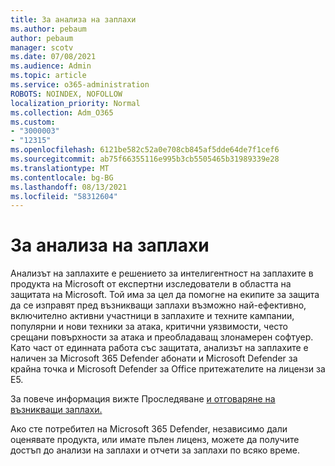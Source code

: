 ```yaml
---
title: За анализа на заплахи
ms.author: pebaum
author: pebaum
manager: scotv
ms.date: 07/08/2021
ms.audience: Admin
ms.topic: article
ms.service: o365-administration
ROBOTS: NOINDEX, NOFOLLOW
localization_priority: Normal
ms.collection: Adm_O365
ms.custom:
- "3000003"
- "12315"
ms.openlocfilehash: 6121be582c52a0e708cb845af5dde64de7f1cef6
ms.sourcegitcommit: ab75f66355116e995b3cb5505465b31989339e28
ms.translationtype: MT
ms.contentlocale: bg-BG
ms.lasthandoff: 08/13/2021
ms.locfileid: "58312604"
---
```

# <a name="about-threat-analytics"></a>За анализа на заплахи

Анализът на заплахите е решението за интелигентност на заплахите в продукта на Microsoft от експертни изследователи в областта на защитата на Microsoft. Той има за цел да помогне на екипите за защита да се изправят пред възникващи заплахи възможно най-ефективно, включително активни участници в заплахите и техните кампании, популярни и нови техники за атака, критични уязвимости, често срещани повърхности за атака и преобладаващ злонамерен софтуер. Като част от единната работа със защитата, анализът на заплахите е наличен за Microsoft 365 Defender абонати и Microsoft Defender за крайна точка и Microsoft Defender за Office притежателите на лицензи за E5. 

За повече информация вижте Проследяване [и отговаряне на възникващи заплахи.](https://docs.microsoft.com/microsoft-365/security/defender/threat-analytics)

Ако сте потребител на Microsoft 365 Defender, независимо дали оценявате продукта, или имате пълен лиценз, можете да получите достъп до анализи на заплахи и отчети за заплахи по всяко време. 